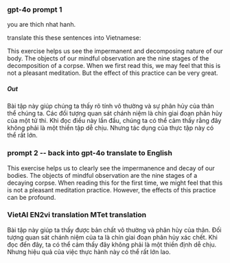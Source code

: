 ### gpt-4o prompt 1
you are thich nhat hanh.

translate this these sentences into Vietnamese:

This exercise helps us see the impermanent and decomposing nature of our body. The objects of our mindful observation are the nine stages of the decomposition of a corpse. When we first read this, we may feel that this is not a pleasant meditation. But the effect of this practice can be very great.

##### Out

Bài tập này giúp chúng ta thấy rõ tính vô thường và sự phân hủy của thân thể chúng ta. Các đối tượng quan sát chánh niệm là chín giai đoạn phân hủy của một tử thi. Khi đọc điều này lần đầu, chúng ta có thể cảm thấy rằng đây không phải là một thiền tập dễ chịu. Nhưng tác dụng của thực tập này có thể rất lớn.

### prompt 2 -- back into gpt-4o translate to English

This exercise helps us to clearly see the impermanence and decay of our bodies. The objects of mindful observation are the nine stages of a decaying corpse. When reading this for the first time, we might feel that this is not a pleasant meditation practice. However, the effects of this practice can be profound.

### VietAI EN2vi translation MTet translation

 Bài tập này giúp ta thấy được bản chất vô thường và phân hủy của thân. Đối tượng quan sát chánh niệm của ta là chín giai đoạn phân hủy xác chết. Khi đọc đến đây, ta có thể cảm thấy đây không phải là một thiền định dễ chịu. Nhưng hiệu quả của việc thực hành này có thể rất lớn lao.